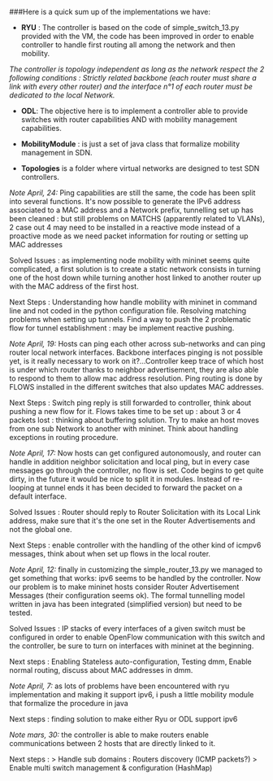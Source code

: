 ###Here is a quick sum up of the implementations we have:

* **RYU** : The controller is based on the code of simple_switch_13.py
  provided with the VM, the code has been improved in order to enable
  controller to handle first routing all among the network and then
  mobility.
  
*The controller is topology independent as long as the
  network respect the 2 following conditions : Strictly related
  backbone (each router must share a link with every other router) and
  the interface n°1 of each router must be dedicated to the local
  Network.*

 * **ODL**: The objective
  here is to implement a controller able to provide switches with
  router capabilities AND with mobility management capabilities.

* **MobilityModule** : is just a set of java class that formalize mobility
 management in SDN.

* **Topologies** is a folder where virtual networks are designed to test
  SDN controllers.

*Note April, 24:* Ping capabilities are still the same, the code has
 been split into several functions. It's now possible to generate
 the IPv6 address associated to a MAC address and a Network prefix,
 tunnelling set up has been cleaned : but still problems on MATCHS
 (apparently related to VLANs), 2 case out 4 may need to be installed
 in a reactive mode instead of a proactive mode as we need packet
 information for routing or setting up MAC addresses

 Solved Issues : as implementing node mobility with mininet seems
 quite complicated, a first solution is to create a static network
 consists in turning one of the host down while turning another host
 linked to another router up with the MAC address of the first
 host.

 Next Steps : Understanding how handle mobility with mininet in
 command line and not coded in the python configuration
 file. Resolving matching problems when setting up tunnels. Find a way
 to push the 2 problematic flow for tunnel establishment : may be
 implement reactive pushing.

*Note April, 19:* Hosts can ping each other across sub-networks and
can ping router local network interfaces. Backbone interfaces pinging
is not possible yet, is it really necessary to work on
it?...Controller keep trace of which host is under which router thanks
to neighbor advertisement, they are also able to respond to them to allow
mac address resolution. Ping routing is done by FLOWS installed in the different
switches that also updates MAC addresses.

Next Steps : Switch ping reply is still forwarded to controller, think
about pushing a new flow for it. Flows takes time to be set up : about
3 or 4 packets lost : thinking about buffering solution. Try to make
an host moves from one sub Network to another with mininet. Think
about handling exceptions in routing procedure.


*Note April, 17:* Now hosts can get configured autonomously, and
router can handle in addition neighbor solicitation and local ping,
but in every case messages go through the controller, no flow is set.
Code begins to get quite dirty, in the future it would be nice to
split it in modules. Instead of re-looping at tunnel ends it has been
decided to forward the packet on a default interface.

Solved Issues : Router should reply to Router Solicitation with its
Local Link address, make sure that it's the one set in the Router
Advertisements and not the global one.

Next Steps : enable controller with the handling of the other kind of
icmpv6 messages, think about when set up flows in the local router.

*Note April, 12:* finally in customizing the simple_router_13.py we
managed to get something that works: ipv6 seems to be handled by the
controller. Now our problem is to make mininet hosts consider Router
Advertisement Messages (their configuration seems ok). The formal
tunnelling model written in java has been integrated (simplified
version) but need to be tested.

Solved Issues : IP stacks of every interfaces of a given switch must
be configured in order to enable OpenFlow communication with this
switch and the controller, be sure to turn on interfaces with mininet
at the beginning.

Next steps : Enabling Stateless auto-configuration, Testing dmm, Enable
normal routing, discuss about MAC addresses in dmm.

*Note April, 7:* as lots of problems have been encountered with ryu
implementation and making it support ipv6, i push a little mobility
module that formalize the procedure in java

Next steps : finding solution to make either Ryu or ODL support ipv6

*Note mars, 30:* the controller is able to make routers enable
communications between 2 hosts that are directly linked to it.  

Next steps : > Handle sub domains : Routers discovery (ICMP packets?)
     	     > Enable multi switch management & configuration (HashMap)
